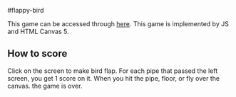 #flappy-bird

This game can be accessed through [here](https://xifeiwang.github.io/flappy-bird/).
This game is implemented by JS and HTML Canvas 5.
## How to score
Click on the screen to make bird flap. For each pipe that passed the left screen, you get 1 score on it. When you hit the pipe, floor, or fly over the canvas. the game is over.


